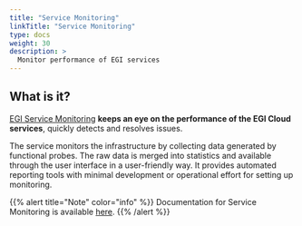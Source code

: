 ```yaml
---
title: "Service Monitoring"
linkTitle: "Service Monitoring"
type: docs
weight: 30
description: >
  Monitor performance of EGI services
---
```


## What is it?

[EGI Service Monitoring](http://argo.egi.eu) **keeps an eye on the
performance of the EGI Cloud services**, quickly detects and resolves issues.

The service monitors the infrastructure by collecting data generated by
functional probes. The raw data is merged into statistics and available through
the user interface in a user-friendly way. It provides automated reporting tools
with minimal development or operational effort for setting up monitoring.

{{% alert title="Note" color="info" %}} Documentation for Service Monitoring is
available [here](https://argo.egi.eu/egi/documentation).
{{% /alert %}}
